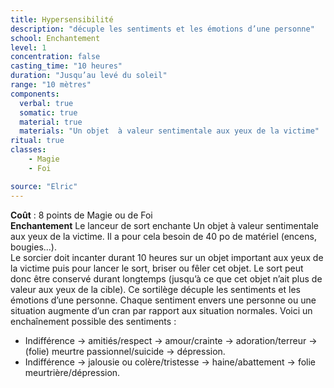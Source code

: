 ```yaml
---
title: Hypersensibilité
description: "décuple les sentiments et les émotions d’une personne"
school: Enchantement
level: 1
concentration: false
casting_time: "10 heures"
duration: "Jusqu’au levé du soleil"
range: "10 mètres"
components:
  verbal: true
  somatic: true
  material: true
  materials: "Un objet  à valeur sentimentale aux yeux de la victime"
ritual: true
classes:
    - Magie
    - Foi

source: "Elric"
---
```

**Coût** : 8 points de Magie ou de Foi  
**Enchantement** Le lanceur de sort enchante Un objet  à valeur sentimentale aux yeux de la victime. Il a pour cela besoin de 40 po de matériel (encens, bougies...).  
Le sorcier doit incanter durant 10 heures sur un objet important aux yeux de la victime puis pour lancer le sort, briser ou fêler cet objet. Le sort peut donc être conservé durant longtemps (jusqu’à ce que cet objet n’ait plus de valeur aux yeux de la cible). Ce sortilège décuple les sentiments et les émotions d’une personne. Chaque sentiment envers une personne ou une situation augmente d’un cran par rapport aux situation normales. Voici un enchaînement possible des sentiments :
- Indifférence → amitiés/respect → amour/crainte → adoration/terreur → (folie)  meurtre passionnel/suicide → dépression.
- Indifférence → jalousie ou colère/tristesse → haine/abattement → folie meurtrière/dépression.
